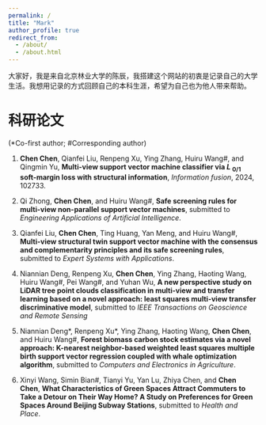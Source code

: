 ```yaml
---
permalink: /
title: "Mark"
author_profile: true
redirect_from: 
  - /about/
  - /about.html
---
```


大家好，我是来自北京林业大学的陈辰，我搭建这个网站的初衷是记录自己的大学生活。我想用记录的方式回顾自己的本科生涯，希望为自己也为他人带来帮助。

# 科研论文
(\*Co-first author;  \#Corresponding author) 
1. **Chen Chen**, Qianfei Liu, Renpeng Xu, Ying Zhang, Huiru Wang\#, and Qingmin Yu, **Multi-view support vector machine classifier via *L* <sub>0/1</sub> soft-margin loss with structural information**, *Information fusion*, 2024, 102733.


2. Qi Zhong, **Chen Chen**, and Huiru Wang\#, **Safe screening rules for multi-view non-parallel support vector machines**, submitted to *Engineering Applications of Artificial Intelligence*.


3. Qianfei Liu, **Chen Chen**, Ting Huang, Yan Meng, and Huiru Wang\#, **Multi-view structural twin support vector machine with the consensus and complementarity principles and its safe screening rules**, submitted to *Expert Systems with Applications*.


4. Niannian Deng, Renpeng Xu, **Chen Chen**, Ying Zhang, Haoting Wang, Huiru Wang\#, Pei Wang\#, and Yuhan Wu, **A new perspective study on LiDAR tree point clouds classification in multi-view and transfer learning based on a novel approach: least squares multi-view transfer discriminative model**, submitted to *IEEE Transactions on Geoscience and Remote Sensing*


5. Niannian Deng\*, Renpeng Xu\*, Ying Zhang, Haoting Wang, **Chen Chen**, and Huiru Wang\#, **Forest biomass carbon stock estimates via a novel approach: K-nearest neighbor-based weighted least squares multiple birth support vector regression coupled with whale optimization algorithm**, submitted to *Computers and Electronics in Agriculture*.


6. Xinyi Wang, Simin Bian\#, Tianyi Yu, Yan Lu, Zhiya Chen, and **Chen Chen**, **What Characteristics of Green Spaces Attract Commuters to Take a Detour on Their Way Home? A Study on Preferences for Green Spaces Around Beijing Subway Stations**, submitted to *Health and Place*.

